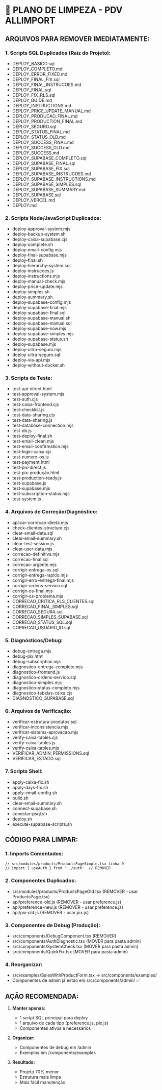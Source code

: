 # 🧹 PLANO DE LIMPEZA - PDV ALLIMPORT

## ARQUIVOS PARA REMOVER IMEDIATAMENTE:

### 1. Scripts SQL Duplicados (Raiz do Projeto):
- DEPLOY_BASICO.sql
- DEPLOY_COMPLETO.md
- DEPLOY_ERROR_FIXED.md
- DEPLOY_FINAL_FIX.sql
- DEPLOY_FINAL_INSTRUCOES.md
- DEPLOY_FINAL.sql
- DEPLOY_FIX_RLS.sql
- DEPLOY_GUIDE.md
- DEPLOY_INSTRUCTIONS.md
- DEPLOY_PRICE_UPDATE_MANUAL.md
- DEPLOY_PRODUCAO_FINAL.md
- DEPLOY_PRODUCTION_FINAL.md
- DEPLOY_SEGURO.sql
- DEPLOY_STATUS_FINAL.md
- DEPLOY_STATUS_OLD.md
- DEPLOY_SUCCESS_FINAL.md
- DEPLOY_SUCCESS_OLD.md
- DEPLOY_SUCCESS.md
- DEPLOY_SUPABASE_COMPLETO.sql
- DEPLOY_SUPABASE_FINAL.sql
- DEPLOY_SUPABASE_FIX.sql
- DEPLOY_SUPABASE_INSTRUCOES.md
- DEPLOY_SUPABASE_INSTRUCTIONS.md
- DEPLOY_SUPABASE_SIMPLES.sql
- DEPLOY_SUPABASE_SUMMARY.md
- DEPLOY_SUPABASE.sql
- DEPLOY_VERCEL.md
- DEPLOY.md

### 2. Scripts Node/JavaScript Duplicados:
- deploy-approval-system.mjs
- deploy-backup-system.sh
- deploy-caixa-supabase.cjs
- deploy-complete.sh
- deploy-email-config.mjs
- deploy-final-supabase.mjs
- deploy-final.sh
- deploy-hierarchy-system.sql
- deploy-instrucoes.js
- deploy-instructions.mjs
- deploy-manual-check.mjs
- deploy-price-update.mjs
- deploy-simples.sh
- deploy-summary.sh
- deploy-supabase-config.mjs
- deploy-supabase-final.mjs
- deploy-supabase-final.sql
- deploy-supabase-manual.sh
- deploy-supabase-manual.sql
- deploy-supabase-now.mjs
- deploy-supabase-simples.mjs
- deploy-supabase-status.sh
- deploy-supabase.mjs
- deploy-ultra-seguro.mjs
- deploy-ultra-seguro.sql
- deploy-via-api.mjs
- deploy-without-docker.sh

### 3. Scripts de Teste:
- test-api-direct.html
- test-approval-system.mjs
- test-auth.cjs
- test-caixa-frontend.cjs
- test-checklist.js
- test-data-sharing.cjs
- test-data-sharing.js
- test-database-connection.mjs
- test-db.js
- test-deploy-final.sh
- test-email-clean.mjs
- test-email-confirmation.mjs
- test-login-caixa.cjs
- test-numero-os.js
- test-payment.html
- test-pix-direct.js
- test-pix-produção.html
- test-production-ready.js
- test-supabase.js
- test-supabase.mjs
- test-subscription-status.mjs
- test-system.js

### 4. Arquivos de Correção/Diagnóstico:
- aplicar-correcao-direta.mjs
- check-clientes-structure.cjs
- clear-email-data.sql
- clear-email-summary.sh
- clear-test-session.js
- clear-user-data.mjs
- correcao-definitiva.mjs
- correcao-final.sql
- correcao-urgente.mjs
- corrigir-entrega-os.sql
- corrigir-entrega-rapido.mjs
- corrigir-erro-entrega-final.mjs
- corrigir-ordens-servico.sql
- corrigir-os-final.mjs
- corrigir-os-problema.mjs
- CORRECAO_CRITICA_RLS_CLIENTES.sql
- CORRECAO_FINAL_SIMPLES.sql
- CORRECAO_SEGURA.sql
- CORRECAO_SIMPLES_SUPABASE.sql
- CORRECAO_STATUS_SQL.sql
- CORRECAO_USUARIO_ID.sql

### 5. Diagnósticos/Debug:
- debug-entrega.mjs
- debug-pix.html
- debug-subscription.mjs
- diagnostico-entrega-completo.mjs
- diagnostico-frontend.js
- diagnostico-ordens-servico.sql
- diagnostico-simples.mjs
- diagnostico-status-completo.mjs
- diagnostico-tabelas-caixa.cjs
- DIAGNOSTICO_SUPABASE.sql

### 6. Arquivos de Verificação:
- verificar-estrutura-produtos.sql
- verificar-inconsistencia.mjs
- verificar-sistema-aprovacao.mjs
- verify-caixa-tables.cjs
- verify-caixa-tables.js
- verify-caixa-tables.mjs
- VERIFICAR_ADMIN_PERMISSIONS.sql
- VERIFICAR_ESTADO.sql

### 7. Scripts Shell:
- apply-caixa-fix.sh
- apply-days-fix.sh
- apply-email-config.sh
- build.sh
- clear-email-summary.sh
- connect-supabase.sh
- conectar-psql.sh
- deploy.sh
- execute-supabase-scripts.sh

## CÓDIGO PARA LIMPAR:

### 1. Imports Comentados:
```tsx
// src/modules/products/ProductsPageSimple.tsx linha 9
// import { useAuth } from '../auth'  // REMOVER
```

### 2. Componentes Duplicados:
- src/modules/products/ProductsPageOld.tsx (REMOVER - usar ProductsPage.tsx)
- api/preference-old.js (REMOVER - usar preference.js)
- api/preference-new.js (REMOVER - usar preference.js)
- api/pix-old.js (REMOVER - usar pix.js)

### 3. Componentes de Debug (Produção):
- src/components/DebugComponent.tsx (REMOVER)
- src/components/AuthDiagnostic.tsx (MOVER para pasta admin)
- src/components/SystemCheck.tsx (MOVER para pasta admin)
- src/components/QuickFix.tsx (MOVER para pasta admin)

### 4. Reorganizar:
- src/examples/SalesWithProductForm.tsx → src/components/examples/
- Componentes de admin já estão em src/components/admin/ ✅

## AÇÃO RECOMENDADA:

1. **Manter apenas:**
   - 1 script SQL principal para deploy
   - 1 arquivo de cada tipo (preference.js, pix.js)
   - Componentes ativos e necessários

2. **Organizar:**
   - Componentes de debug em /admin
   - Exemplos em /components/examples

3. **Resultado:**
   - Projeto 70% menor
   - Estrutura mais limpa
   - Mais fácil manutenção

